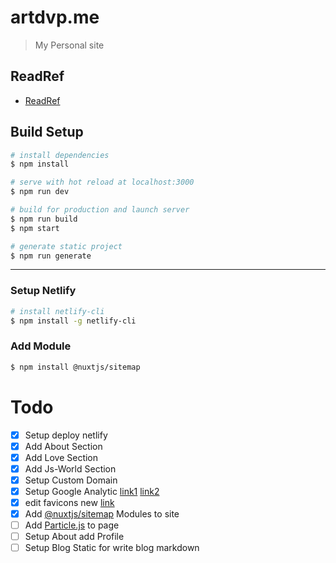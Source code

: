 # artdvp.me

> My Personal site

## ReadRef

* [ReadRef](/READREF.md)

## Build Setup

```bash
# install dependencies
$ npm install

# serve with hot reload at localhost:3000
$ npm run dev

# build for production and launch server
$ npm run build
$ npm start

# generate static project
$ npm run generate
```

---

### Setup Netlify

```bash
# install netlify-cli
$ npm install -g netlify-cli
```

### Add Module 

```bash
$ npm install @nuxtjs/sitemap
```

# Todo

* [x] Setup deploy netlify 
* [x] Add About Section
* [x] Add Love Section
* [x] Add Js-World Section
* [x] Setup Custom Domain
* [x] Setup Google Analytic [link1](https://github.com/artdvp/artdvp.me/commit/c81f8c31ddd8423b240f3826fd0fbc1a70ddbb73) [link2](https://github.com/artdvp/artdvp.me/commit/0049f616a41654033552e93374ac3baf3f9cc21f)
* [x] edit favicons new [link](https://github.com/artdvp/artdvp.me/commit/b82c2286c0de9a3688f2cc9b687da98651ce09f1)
* [x] Add [@nuxtjs/sitemap](https://github.com/nuxt-community/sitemap-module) Modules to site
* [ ] Add [Particle.js](https://github.com/creotip/vue-particles) to page
* [ ] Setup About add Profile
* [ ] Setup Blog Static for write blog markdown
